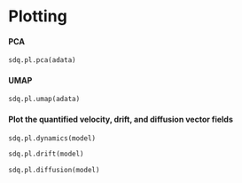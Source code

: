 # Plotting

#### PCA

```python
sdq.pl.pca(adata)
```

#### UMAP

```python
sdq.pl.umap(adata)
```

#### Plot the quantified velocity, drift, and diffusion vector fields

```python
sdq.pl.dynamics(model)
```

```python
sdq.pl.drift(model)
```

```python
sdq.pl.diffusion(model)
```